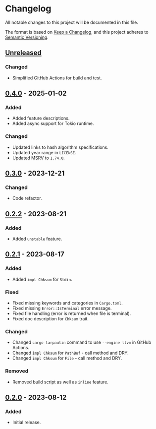# Changelog

All notable changes to this project will be documented in this file.

The format is based on [Keep a Changelog](https://keepachangelog.com/en/1.0.0/),
and this project adheres to [Semantic Versioning](https://semver.org/spec/v2.0.0.html).

## [Unreleased]

### Changed

- Simplified GitHub Actions for build and test.

## [0.4.0] - 2025-01-02

### Added

- Added feature descriptions.
- Added async support for Tokio runtime.

### Changed

- Updated links to hash algorithm specifications.
- Updated year range in `LICENSE`.
- Updated MSRV to `1.74.0`.

## [0.3.0] - 2023-12-21

### Changed

- Code refactor.

## [0.2.2] - 2023-08-21

### Added

- Added `unstable` feature.

## [0.2.1] - 2023-08-17

### Added

- Added `impl Chksum` for `Stdin`.

### Fixed

- Fixed missing keywords and categories in `Cargo.toml`.
- Fixed missing `Error::IsTerminal` error message.
- Fixed file handling (error is returned when file is terminal).
- Fixed doc description for `Chksum` trait.

### Changed

- Changed `cargo tarpaulin` command to use `--engine llvm` in GitHub Actions.
- Changed `impl Chksum` for `PathBuf` - call method and DRY.
- Changed `impl Chksum` for `File` - call method and DRY.

### Removed

- Removed build script as well as `inline` feature.

## [0.2.0] - 2023-08-12

### Added

- Initial release.

[Unreleased]: https://github.com/chksum-rs/lib/compare/v0.4.0...HEAD
[0.4.0]: https://github.com/chksum-rs/lib/compare/v0.3.0...v0.4.0
[0.3.0]: https://github.com/chksum-rs/lib/compare/v0.2.2...v0.3.0
[0.2.2]: https://github.com/chksum-rs/lib/compare/v0.2.1...v0.2.2
[0.2.1]: https://github.com/chksum-rs/lib/compare/v0.2.0...v0.2.1
[0.2.0]: https://github.com/chksum-rs/lib/releases/tag/v0.2.0
